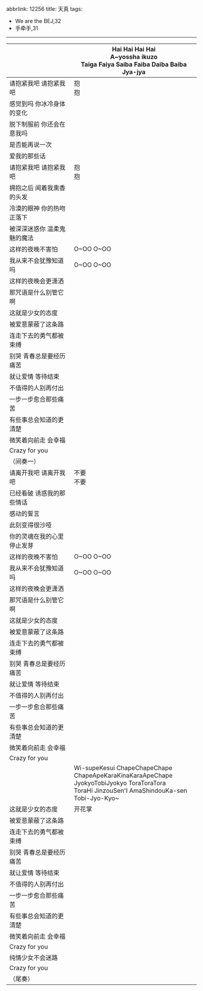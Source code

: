 abbrlink: 12256
title: 天真
tags:
  - We are the BEJ,32
  - 手牵手,31
---
|      |Hai Hai Hai Hai<br>A~yossha ikuzo<br>Taiga Faiya Saiba Faiba Daiba Baiba Jya-jya|
|--|--|
|请抱紧我吧 请抱紧我吧|抱<br>抱|
|感觉到吗 你冰冷身体的变化|      |
|脱下制服前 你还会在意我吗|      |
|是否能再说一次|      |
|爱我的那些话|      |
|请抱紧我吧 请抱紧我吧|抱<br>抱|
|拥抱之后 闻着我熏香的头发|      |
|冷漠的眼神 你的热吻正落下|      |
|被深深迷惑你 温柔鬼魅的魔法|      |
|这样的夜晚不害怕|O~OO O~OO|
|我从来不会犹豫知道吗|O~OO O~OO|
|这样的夜晚会更潇洒|      |
|那咒语是什么别管它 啊|      |
|这就是少女的态度|      |
|被爱意蒙蔽了这条路|      |
|连走下去的勇气都被束缚|      |
|别哭 青春总是要经历痛苦|      |
|就让爱情 等待结束|      |
|不值得的人别再付出|      |
|一步一步愈合那些痛苦|      |
|有些事总会知道的更清楚|      |
|微笑着向前走 会幸福|      |
|Crazy for you|      |
|（间奏一）|      |
|请离开我吧 请离开我吧|不要<br>不要|
|已经看破 诱惑我的那些情话|      |
|感动的誓言|      |
|此刻变得很沙哑|      |
|你的灵魂在我的心里停止发芽|      |
|这样的夜晚不害怕|O~OO O~OO|
|我从来不会犹豫知道吗|O~OO O~OO|
|这样的夜晚会更潇洒|      |
|那咒语是什么别管它 啊|      |
|这就是少女的态度|      |
|被爱意蒙蔽了这条路|      |
|连走下去的勇气都被束缚|      |
|别哭 青春总是要经历痛苦|      |
|就让爱情 等待结束|      |
|不值得的人别再付出|      |
|一步一步愈合那些痛苦|      |
|有些事总会知道的更清楚|      |
|微笑着向前走 会幸福|      |
|Crazy for you|      |
|      |Wi-supeKesui ChapeChapeChape<br>ChapeApeKaraKinaKaraApeChape<br>JyokyoTobiJyokyo ToraToraTora<br>ToraHi JinzouSen'I AmaShindouKa-sen<br>Tobi-Jyo-Kyo~|
|这就是少女的态度|开花掌|
|被爱意蒙蔽了这条路|      |
|连走下去的勇气都被束缚|      |
|别哭 青春总是要经历痛苦|      |
|就让爱情 等待结束|      |
|不值得的人别再付出|      |
|一步一步愈合那些痛苦|      |
|有些事总会知道的更清楚|      |
|微笑着向前走 会幸福|      |
|Crazy for you|      |
|纯情少女不会迷路|      |
|Crazy for you|      |
|（尾奏）|      |